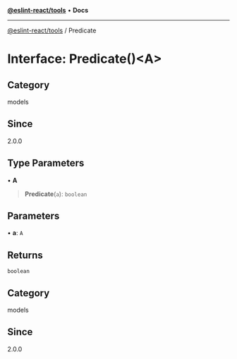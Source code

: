 [**@eslint-react/tools**](../README.md) • **Docs**

***

[@eslint-react/tools](../README.md) / Predicate

# Interface: Predicate()\<A\>

## Category

models

## Since

2.0.0

## Type Parameters

• **A**

> **Predicate**(`a`): `boolean`

## Parameters

• **a**: `A`

## Returns

`boolean`

## Category

models

## Since

2.0.0
